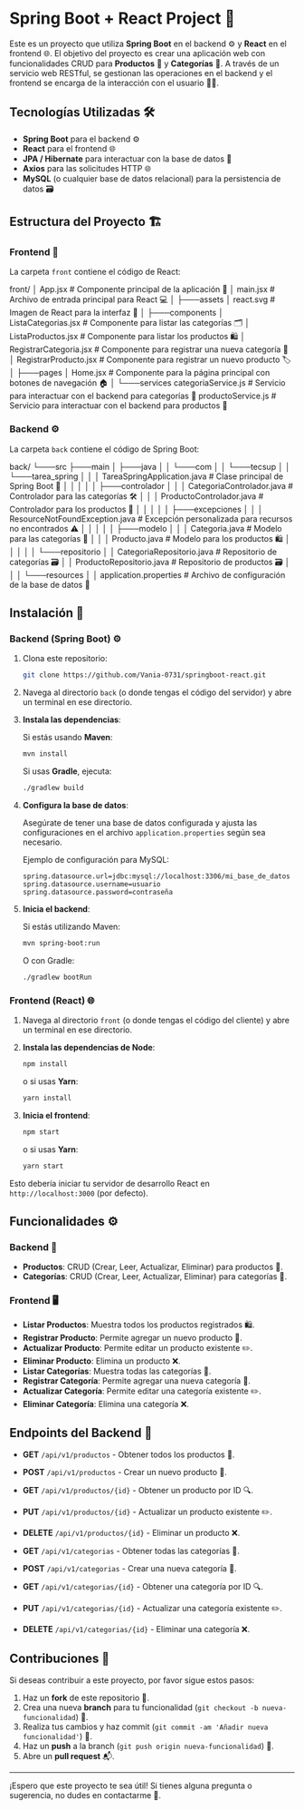 
# Spring Boot + React Project 🚀

Este es un proyecto que utiliza **Spring Boot** en el backend ⚙️ y **React** en el frontend 🌐. El objetivo del proyecto es crear una aplicación web con funcionalidades CRUD para **Productos** 🛒 y **Categorías** 📂. A través de un servicio web RESTful, se gestionan las operaciones en el backend y el frontend se encarga de la interacción con el usuario 👨‍💻.

## Tecnologías Utilizadas 🛠️

- **Spring Boot** para el backend ⚙️
- **React** para el frontend 🌐
- **JPA / Hibernate** para interactuar con la base de datos 💾
- **Axios** para las solicitudes HTTP 🌐
- **MySQL** (o cualquier base de datos relacional) para la persistencia de datos 🗃️

## Estructura del Proyecto 🏗️

### Frontend 🎨

La carpeta `front` contiene el código de React:

front/
│ App.jsx # Componente principal de la aplicación 📲
│ main.jsx # Archivo de entrada principal para React 💻
│
├───assets
│ react.svg # Imagen de React para la interfaz 🌟
│
├───components
│ ListaCategorias.jsx # Componente para listar las categorías 🗂️
│ ListaProductos.jsx # Componente para listar los productos 🛍️
│ RegistrarCategoria.jsx # Componente para registrar una nueva categoría 📝
│ RegistrarProducto.jsx # Componente para registrar un nuevo producto 🏷️
│
├───pages
│ Home.jsx # Componente para la página principal con botones de navegación 🏠
│
└───services
categoriaService.js # Servicio para interactuar con el backend para categorías 🔄
productoService.js # Servicio para interactuar con el backend para productos 🔄

### Backend ⚙️

La carpeta `back` contiene el código de Spring Boot:

back/
└───src
├───main
│ ├───java
│ │ └───com
│ │ └───tecsup
│ │ └───tarea_spring
│ │ │ TareaSpringApplication.java # Clase principal de Spring Boot 🔧
│ │ │
│ │ ├───controlador
│ │ │ CategoriaControlador.java # Controlador para las categorías 🛠️
│ │ │ ProductoControlador.java # Controlador para los productos 🛒
│ │ │
│ │ ├───excepciones
│ │ │ ResourceNotFoundException.java # Excepción personalizada para recursos no encontrados ⚠️
│ │ │
│ │ ├───modelo
│ │ │ Categoria.java # Modelo para las categorías 📂
│ │ │ Producto.java # Modelo para los productos 🛍️
│ │ │
│ │ └───repositorio
│ │ CategoriaRepositorio.java # Repositorio de categorías 🗃️
│ │ ProductoRepositorio.java # Repositorio de productos 🗃️
│ │
│ └───resources
│ │ application.properties # Archivo de configuración de la base de datos 🔑

## Instalación 🔧

### Backend (Spring Boot) ⚙️

1. Clona este repositorio:

    ```bash
    git clone https://github.com/Vania-0731/springboot-react.git
    ```

2. Navega al directorio `back` (o donde tengas el código del servidor) y abre un terminal en ese directorio.

3. **Instala las dependencias**:

    Si estás usando **Maven**:

    ```bash
    mvn install
    ```

    Si usas **Gradle**, ejecuta:

    ```bash
    ./gradlew build
    ```

4. **Configura la base de datos**:

    Asegúrate de tener una base de datos configurada y ajusta las configuraciones en el archivo `application.properties` según sea necesario. 

    Ejemplo de configuración para MySQL:

    ```properties
    spring.datasource.url=jdbc:mysql://localhost:3306/mi_base_de_datos
    spring.datasource.username=usuario
    spring.datasource.password=contraseña
    ```

5. **Inicia el backend**:

    Si estás utilizando Maven:

    ```bash
    mvn spring-boot:run
    ```

    O con Gradle:

    ```bash
    ./gradlew bootRun
    ```

### Frontend (React) 🌐

1. Navega al directorio `front` (o donde tengas el código del cliente) y abre un terminal en ese directorio.

2. **Instala las dependencias de Node**:

    ```bash
    npm install
    ```

    o si usas **Yarn**:

    ```bash
    yarn install
    ```

3. **Inicia el frontend**:

    ```bash
    npm start
    ```

    o si usas **Yarn**:

    ```bash
    yarn start
    ```

Esto debería iniciar tu servidor de desarrollo React en `http://localhost:3000` (por defecto).

## Funcionalidades ⚙️

### Backend 🔧

- **Productos**: CRUD (Crear, Leer, Actualizar, Eliminar) para productos 🛒.
- **Categorías**: CRUD (Crear, Leer, Actualizar, Eliminar) para categorías 📂.

### Frontend 🖥️

- **Listar Productos**: Muestra todos los productos registrados 🛍️.
- **Registrar Producto**: Permite agregar un nuevo producto 📝.
- **Actualizar Producto**: Permite editar un producto existente ✏️.
- **Eliminar Producto**: Elimina un producto ❌.
- **Listar Categorías**: Muestra todas las categorías 📂.
- **Registrar Categoría**: Permite agregar una nueva categoría 📝.
- **Actualizar Categoría**: Permite editar una categoría existente ✏️.
- **Eliminar Categoría**: Elimina una categoría ❌.

## Endpoints del Backend 🔌

- **GET** `/api/v1/productos` - Obtener todos los productos 🛒.
- **POST** `/api/v1/productos` - Crear un nuevo producto 📝.
- **GET** `/api/v1/productos/{id}` - Obtener un producto por ID 🔍.
- **PUT** `/api/v1/productos/{id}` - Actualizar un producto existente ✏️.
- **DELETE** `/api/v1/productos/{id}` - Eliminar un producto ❌.

- **GET** `/api/v1/categorias` - Obtener todas las categorías 📂.
- **POST** `/api/v1/categorias` - Crear una nueva categoría 📝.
- **GET** `/api/v1/categorias/{id}` - Obtener una categoría por ID 🔍.
- **PUT** `/api/v1/categorias/{id}` - Actualizar una categoría existente ✏️.
- **DELETE** `/api/v1/categorias/{id}` - Eliminar una categoría ❌.

## Contribuciones 🤝

Si deseas contribuir a este proyecto, por favor sigue estos pasos:

1. Haz un **fork** de este repositorio 🍴.
2. Crea una nueva **branch** para tu funcionalidad (`git checkout -b nueva-funcionalidad`) 🌱.
3. Realiza tus cambios y haz commit (`git commit -am 'Añadir nueva funcionalidad'`) 📝.
4. Haz un **push** a la branch (`git push origin nueva-funcionalidad`) 🚀.
5. Abre un **pull request** 📬.

---

¡Espero que este proyecto te sea útil! Si tienes alguna pregunta o sugerencia, no dudes en contactarme 📧.

